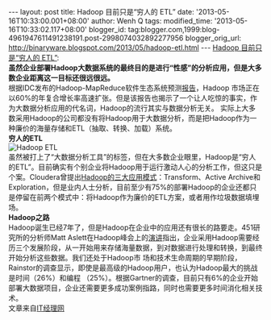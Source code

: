 --- layout: post title: Hadoop 目前只是“穷人的 ETL” date:
'2013-05-16T10:33:00.001+08:00' author: Wenh Q tags: modified\_time:
'2013-05-16T10:33:02.117+08:00' blogger\_id:
tag:blogger.com,1999:blog-4961947611491238191.post-2998074032892277956
blogger\_orig\_url:
http://binaryware.blogspot.com/2013/05/hadoop-etl.html --- [Hadoop
目前只是“穷人的
ETL”](http://www.oschina.net/news/40534/hadoop-is-poor-etl):\
**虽然企业部署Hadoop大数据系统的最终目的是进行“性感”的分析应用，但是大多数企业距离这一目标还很远很远。**\
根据IDC发布的Hadoop-MapReduce软件生态系统预测[报告](http://www.idc.com/getdoc.jsp?containerId=prUS23471212)，Hadoop
市场正在以60%的年复合增长率高速扩张。但是该报告也揭示了一个让人吃惊的事实，作为大数据分析应用的代名词，Hadoop的流行其实与数据分析无关。
实际上大多数采用Hadoop的公司都没有将Hadoop用于大数据分析，而是把Hadoop作为一种廉价的海量存储和ETL（抽取、转换、加载）系统。\
**穷人的ETL**\
![Hadoop
ETL](http://static.oschina.net/uploads/img/201305/16073119_9xXG.jpg "Hadoop ETL")\
虽然被打上了“大数据分析工具”的标签，但在大多数企业眼里，Hadoop是“穷人的ETL”。目前确实有个别企业将Hadoop用于运行激动人心的分析工作，但这只是个案。Cloudera曾提出[Hadoop的三大应用模式](http://blog.cloudera.com/blog/2013/02/big-datas-new-use-cases-transformation-active-archive-and-exploration/)：Transform、Active
Archive和Exploration，但是业内人士分析，目前至少有75%的部署Hadoop的企业还都只是停留在前两个模式中：将Hadoop作为廉价的ETL方案，或者用作垃圾数据填埋场。\
**Hadoop之路**\
Hadoop诞生已经7年了，但是Hadoop在企业中的应用还有很长的路要走。451研究所的分析师Matt
Aslett在Hadoop峰会上的[演讲](http://www.slideshare.net/Hadoop_Summit/what-is-the-point-of-hadoop)指出，企业采用Hadoop需要经历三个发展阶段，从一开始用来存储海量数据，到对数据进行处理和转换，到最终开始分析这些数据。我们还处于Hadoop市
场和技术生命周期的早期阶段，Rainstor的调查显示，即使是最高级的Hadoop用户，也认为Hadoop最大的挑战是时间（26%）和编程
（25%）。根据Gartner的调查，目前只有6%的企业开始部署大数据项目，企业还需要更多成功案例指路，同时也需要更多时间消化相关技术。\
文章来自[IT经理网](http://www.ctocio.com/ "IT经理网")
